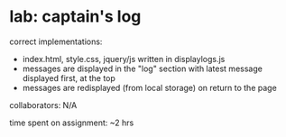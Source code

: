 # lab: captain's log
correct implementations:
* index.html, style.css, jquery/js written in displaylogs.js
* messages are displayed in the "log" section with latest message displayed first, at the top
* messages are redisplayed (from local storage) on return to the page

collaborators:  N/A

time spent on assignment:  ~2 hrs
